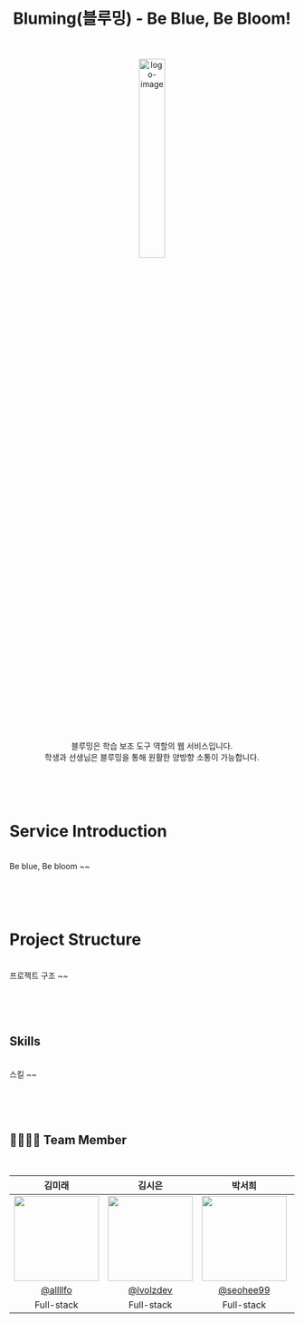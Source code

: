
<div align="center">
<h1>Bluming(블루밍) - Be Blue, Be Bloom!</h1>
<br /><br />
<img src="https://github.com/Blueming-PDA/Blueming/assets/63188042/c3222ee0-401a-4bc5-8845-e0d9c7c4c82f" alt="logo-image" width="30%"><br /><br />

블루밍은 학습 보조 도구 역할의 웹 서비스입니다. <br />
학생과 선생님은 블루밍을 통해 원활한 양방향 소통이 가능합니다.

</div>
<br /><br /><br />


# Service Introduction
<br />
Be blue, Be bloom ~~

<br /><br /><br />


# Project Structure 
<br />
프로젝트 구조 ~~

<br /><br /><br />


## Skills
<br />
스킬 ~~

<br /><br /><br />


## 👨‍👩‍👦‍👦 Team Member
<br />

|김미래|김시은|박서희|한다희|
|:----:|:----:|:-----:|:----:|
|<img src = "https://avatars.githubusercontent.com/u/114224237?s=120&v=4" width=150>|<img src = "https://avatars.githubusercontent.com/u/114224237?s=120&v=4" width=150>|<img src = "https://avatars.githubusercontent.com/u/114224237?s=120&v=4" width=150>|<img src = "https://avatars.githubusercontent.com/u/114224237?s=120&v=4" width=150>|
|[@allllfo](https://github.com/allllfo)|[@lvolzdev](https://github.com/lvolzdev)|[@seohee99](https://github.com/seohee99)|[@ekgus9701](https://github.com/ekgus9701)|
|Full-stack|Full-stack|Full-stack|Full-stack|
